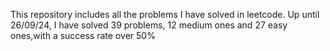 This repository includes all the problems I have solved in leetcode. Up until 26/09/24, I have solved 39 problems, 12 medium ones and 27 easy ones,with a success rate over 50%
